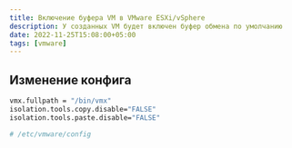 ```yaml
---
title: Включение буфера VM в VMware ESXi/vSphere
description: У созданных VM будет включен буфер обмена по умолчанию
date: 2022-11-25T15:08:00+05:00
tags: [vmware]
---
```

## Изменение конфига
```sh
vmx.fullpath = "/bin/vmx"
isolation.tools.copy.disable="FALSE"
isolation.tools.paste.disable="FALSE"

# /etc/vmware/config
```
